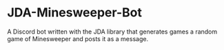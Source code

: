 # JDA-Minesweeper-Bot
A Discord bot written with the JDA library that generates games a random game of Minesweeper and posts it as a message.
